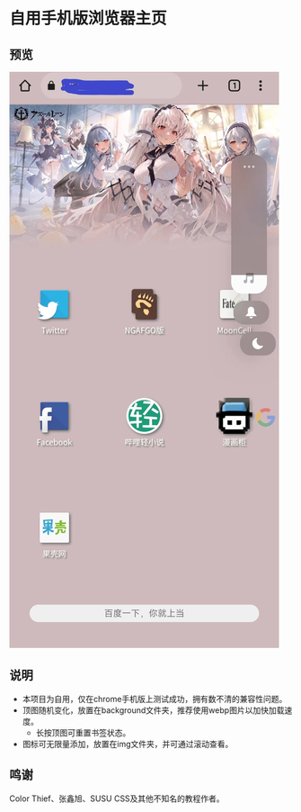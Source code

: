 # 自用手机版浏览器主页
## 预览
![预览图片](preview.jpg)

## 说明
* 本项目为自用，仅在chrome手机版上测试成功，拥有数不清的兼容性问题。
* 顶图随机变化，放置在background文件夹，推荐使用webp图片以加快加载速度。
  * 长按顶图可重置书签状态。
* 图标可无限量添加，放置在img文件夹，并可通过滚动查看。

## 鸣谢
Color Thief、张鑫旭、SUSU CSS及其他不知名的教程作者。